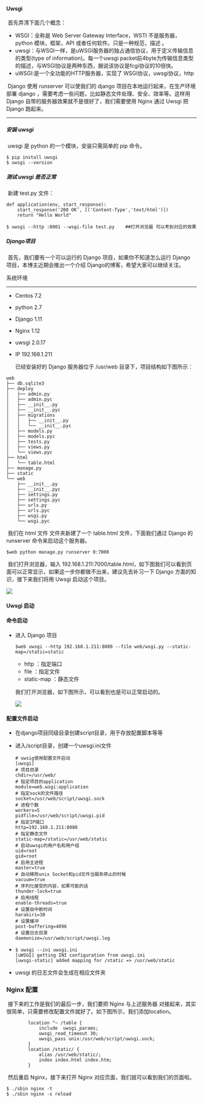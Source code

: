 #### Uwsgi

​	首先弄清下面几个概念：

-  WSGI：全称是 Web Server Gateway Interface，WSTI 不是服务器，python 模块，框架，API 或者任何软件。只是一种规范，描述 。
- uwsgi：与WSGI一样，是uWSGI服务器的独占通信协议，用于定义传输信息的类型(type of information)。每一个uwsgi packet前4byte为传输信息类型的描述，与WSGI协议是两种东西，据说该协议是fcgi协议的10倍快。 
- uWSGI:是一个全功能的HTTP服务器，实现了 WSGI协议，uwsgi协议，http

​	Django 使用 runserver 可以使我们的 django 项目在本地运行起来，在生产环境部署 django ，需要考虑一些问题，比如静态文件处理、安全、效率等。这样用 Django 自带的服务器效果就不是很好了，我们需要使用 Nginx 通过 Uwsgi 把 Django 跑起来。

---

##### 安装 uwsgi

​	uwsgi 是 python 的一个模块，安装只需简单的 pip 命令。

```
$ pip install uwsgi
$ uwsgi --version
```

##### 测试 uwsgi 是否正常

​	新建 test.py 文件：

```
def application(env, start_response):
    start_response('200 OK', [('Content-Type','text/html')])
    return "Hello World"
```

```
$ uwsgi --http :8001 --wsgi-file test.py    ##打开浏览器 可以考到对应的效果
```

#####  Django项目

​	首先，我们要有一个可以运行的 Django 项目，如果你不知道怎么运行 Django 项目，本博主近期会推出一个介绍 Django的博客，希望大家可以继续关注。

系统环境

---

- Centos 7.2

- python 2.7

- Django 1.11

- Nginx 1.12

- uwsgi 2.0.17

- IP 192.168.1.211

  已经安装好的 Django 服务器位于 /usr/web 目录下，项目结构如下图所示：

```
web
├── db.sqlite3
├── deploy
│   ├── admin.py
│   ├── admin.pyc
│   ├── __init__.py
│   ├── __init__.pyc
│   ├── migrations
│   │   ├── __init__.py
│   │   └── __init__.pyc
│   ├── models.py
│   ├── models.pyc
│   ├── tests.py
│   ├── views.py
│   └── views.pyc
├── html
│   └── table.html
├── manage.py
├── static
└── web
    ├── __init__.py
    ├── __init__.pyc
    ├── settings.py
    ├── settings.pyc
    ├── urls.py
    ├── urls.pyc
    ├── wsgi.py
    └── wsgi.pyc
```

​	我们在 html 文件 文件夹新建了一个 table.html 文件，下面我们通过  Django 的 runserver 命令来启动这个服务器。

```
$web python manage.py runserver 0:7000     
```

​	我们打开浏览器，输入 192.168.1.211:7000/table.html，如下图我们可以看到页面可以正常显示，如果这一步你都做不出来，建议先去补习一下 Django 方面的知识，接下来我们将用 Uwsgi 启动这个项目。

![](E:\文档\Django\Django.png)



####  Uwsgi 启动

 #### 命令启动

- 进入 Django 项目

  ```
  $web uwsgi --http 192.168.1.211:8080 --file web/wsgi.py --static-map=/static=static
  ```

  - http ：指定端口
  - file ：指定文件
  - static-map ：静态文件

  我们打开浏览器，如下图所示，可以看到也是可以正常启动的。

  ![](E:\文档\Django\uwsgi.png)

  

#### 配置文件启动

- 在django项目同级目录创建script目录，用于存放配置脚本等等 

- 进入/script目录，创建一个uwsgi.ini文件 

  ```
  # uwsig使用配置文件启动
  [uwsgi]
  # 项目目录
  chdir=/usr/web/
  # 指定项目的application
  module=web.wsgi:application
  # 指定sock的文件路径       
  socket=/usr/web/script/uwsgi.sock
  # 进程个数       
  workers=5
  pidfile=/usr/web/script/uwsgi.pid
  # 指定IP端口       
  http=192.168.1.211:8080
  # 指定静态文件
  static-map=/static=/usr/web/static
  # 启动uwsgi的用户名和用户组
  uid=root
  gid=root
  # 启用主进程
  master=true
  # 自动移除unix Socket和pid文件当服务停止的时候
  vacuum=true
  # 序列化接受的内容，如果可能的话
  thunder-lock=true
  # 启用线程
  enable-threads=true
  # 设置自中断时间
  harakiri=30
  # 设置缓冲
  post-buffering=4096
  # 设置日志目录
  daemonize=/usr/web/script/uwsgi.log
  ```

- ```
  $ uwsgi --ini uwsgi.ini
  [uWSGI] getting INI configuration from uwsgi.ini
  [uwsgi-static] added mapping for /static => /usr/web/static
  ```

- uwsgi 的日志文件会生成在相应文件夹

### Nginx 配置

​	接下来的工作是我们的最后一步，我们要把 Nginx 与上述服务器 对接起来，其实很简单，只需要修改配置文件就好了。如下图所示，我们添加location。

```
        location ^~ /table {
            include  uwsgi_params;
            uwsgi_read_timeout 30;
            uwsgi_pass unix:/usr/web/script/uwsgi.sock;
        }
        location /static/ {
        	alias /usr/web/static/;
        	index index.html index.htm;
        }
```



​	然后重启 Nginx，接下来打开 Nginx 对应页面，我们就可以看到我们的页面啦。

```
$ ./sbin nginx -t
$ ./sbin nginx -s reload
```































​	











